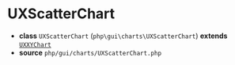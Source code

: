 # UXScatterChart

- **class** `UXScatterChart` (`php\gui\charts\UXScatterChart`) **extends** [`UXXYChart`](classes/php/gui/charts/UXXYChart.md)
- **source** `php/gui/charts/UXScatterChart.php`
